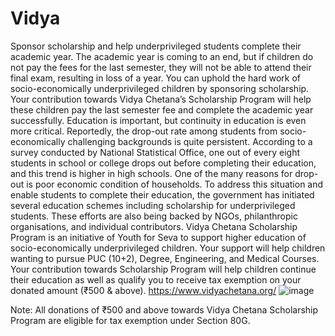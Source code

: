 # Vidya
Sponsor scholarship and help underprivileged students complete their academic year.
The academic year is coming to an end, but if children do not pay the fees for the last semester, they will not be able to attend their final exam, resulting in loss of a year. You can uphold the hard work of socio-economically underprivileged children by sponsoring scholarship. Your contribution towards Vidya Chetana’s Scholarship Program will help these children pay the last semester fee and complete the academic year successfully. 
Education is important, but continuity in education is even more critical. Reportedly, the drop-out rate among students from socio-economically challenging backgrounds is quite persistent. According to a survey conducted by National Statistical Office, one out of every eight students in school or college drops out before completing their education, and this trend is higher in high schools. One of the many reasons for drop-out is poor economic condition of households. To address this situation and enable students to complete their education, the government has initiated several education schemes including scholarship for underprivileged students. These efforts are also being backed by NGOs, philanthropic organisations, and individual contributors. 
Vidya Chetana Scholarship Program is an initiative of Youth for Seva to support higher education of socio-economically underprivileged children. Your support will help children wanting to pursue PUC (10+2), Degree, Engineering, and Medical Courses. Your contribution towards Scholarship Program will help children continue their education as well as qualify you to receive tax exemption on your donated amount (₹500 & above). 
https://www.vidyachetana.org/
![image](https://user-images.githubusercontent.com/97950162/150807087-516a919a-8b63-45be-a465-08e8d0027a7e.png)

Note: All donations of ₹500 and above towards Vidya Chetana Scholarship Program are eligible for tax exemption under Section 80G.
